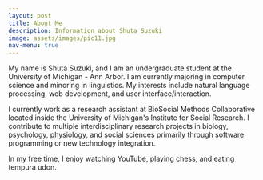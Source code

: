 ```yaml
---
layout: post
title: About Me
description: Information about Shuta Suzuki
image: assets/images/pic11.jpg
nav-menu: true
---
```


My name is Shuta Suzuki, and I am an undergraduate student at the University of Michigan - Ann Arbor. I am currently majoring in computer science and minoring in linguistics. My interests include natural language processing, web development, and user interface/interaction.

I currently work as a research assistant at BioSocial Methods Collaborative located inside the University of Michigan's Institute for Social Research. I contribute to multiple interdisciplinary research projects in biology, psychology, physiology, and social sciences primarily through software programming or new technology integration.

In my free time, I enjoy watching YouTube, playing chess, and eating tempura udon.